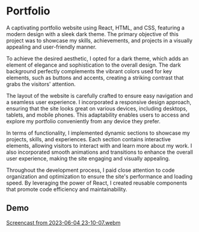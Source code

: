 # Portfolio
A captivating portfolio website using React, HTML, and CSS, featuring a modern design with a sleek dark theme. The primary objective of this project was to showcase my skills, achievements, and projects in a visually appealing and user-friendly manner.

To achieve the desired aesthetic, I opted for a dark theme, which adds an element of elegance and sophistication to the overall design. The dark background perfectly complements the vibrant colors used for key elements, such as buttons and accents, creating a striking contrast that grabs the visitors' attention.

The layout of the website is carefully crafted to ensure easy navigation and a seamless user experience. I incorporated a responsive design approach, ensuring that the site looks great on various devices, including desktops, tablets, and mobile phones. This adaptability enables users to access and explore my portfolio conveniently from any device they prefer.

In terms of functionality, I implemented dynamic sections to showcase my projects, skills, and experiences. Each section contains interactive elements, allowing visitors to interact with and learn more about my work. I also incorporated smooth animations and transitions to enhance the overall user experience, making the site engaging and visually appealing.

Throughout the development process, I paid close attention to code organization and optimization to ensure the site's performance and loading speed. By leveraging the power of React, I created reusable components that promote code efficiency and maintainability.
## Demo
[Screencast from 2023-06-04 23-10-07.webm](https://github.com/SprihaAnand/portfolioAS/assets/97617046/4b18beed-6a4b-45bd-a808-fbc698f61800)
